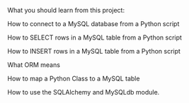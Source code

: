 What you should learn from this project:

How to connect to a MySQL database from a Python script

How to SELECT rows in a MySQL table from a Python script

How to INSERT rows in a MySQL table from a Python script

What ORM means

How to map a Python Class to a MySQL table

How to use the SQLAlchemy and MySQLdb module.


